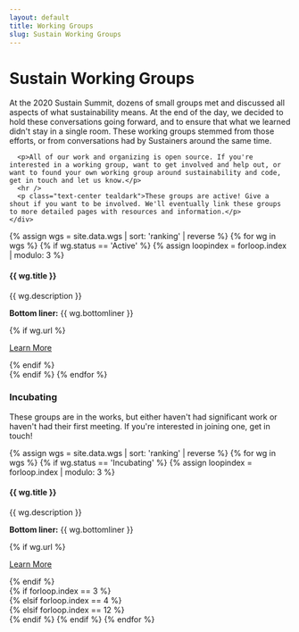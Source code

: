 ```yaml
---
layout: default
title: Working Groups
slug: Sustain Working Groups
---
```


<h1 class="h2 text-center mb-4">Sustain Working Groups</h1>

<div class="container events">
  <div class="row">
    <div class="col-md-8 offset-md-2">
      <p>At the 2020 Sustain Summit, dozens of small groups met and discussed all aspects of what sustainability means. At the end of the day, we decided to hold these conversations going forward, and to ensure that what we learned didn't stay in a single room. These working groups stemmed from those efforts, or from conversations had by Sustainers around the same time.</p>

      <p>All of our work and organizing is open source. If you're interested in a working group, want to get involved and help out, or want to found your own working group around sustainability and code, get in touch and let us know.</p>
      <hr />
      <p class="text-center tealdark">These groups are active! Give a shout if you want to be involved. We'll eventually link these groups to more detailed pages with resources and information.</p>
    </div>
  </div>
</div>

<div class="container">
  <div class="row wgs">
    {% assign wgs = site.data.wgs | sort: 'ranking' | reverse %}
    {% for wg in wgs %}
      {% if wg.status == 'Active' %}
        {% assign loopindex = forloop.index | modulo: 3 %}
          <div class="col-xs-10 offset-xs-1 col-md-4">
            <div class="wg-container">
              <h4>
                {{ wg.title }}
              </h4>
              <p class="details">{{ wg.description }}</p>
              <p class="details"><b>Bottom liner:</b> {{ wg.bottomliner }}</p>
              {% if wg.url %}
                <p class="text-center"><a class="btn learn-more" href="{{ wg.slug }}">
                  Learn More
                </a></p>
              {% endif %}
            </div>
          </div>
      {% endif %}
    {% endfor %}
  </div>
</div>


<div class="row wg-title">
  <div class="col-md-8 offset-md-2">
    <h3 class="text-center mb-4">Incubating</h3>
    <p class="text-center">These groups are in the works, but either haven't had significant work or haven't had their first meeting. If you're interested in joining one, get in touch!</p>
  </div>
</div>

<div class="row mb-4 wgs">
  {% assign wgs = site.data.wgs | sort: 'ranking' | reverse %}
  {% for wg in wgs %}
    {% if wg.status == 'Incubating' %}
      {% assign loopindex = forloop.index | modulo: 3 %}
        <div class="col-xs-10 offset-xs-1 col-md-4">
          <div class="wg-container">
            <h4>
              {{ wg.title }}
            </h4>
            <p class="details">{{ wg.description }}</p>
            <p class="details"><b>Bottom liner:</b> {{ wg.bottomliner }}</p>
            {% if wg.url %}
              <p class="text-center"><a class="btn learn-more" href="{{ wg.slug }}">
                Learn More
              </a></p>
            {% endif %}
          </div>
        </div>
      {% if forloop.index == 3 %}
        <div class="clearfix visible-sm-block"></div>
      {% elsif forloop.index == 4 %}
        <div class="clearfix visible-md-block visible-lg-block"></div>
      {% elsif forloop.index == 12 %}
        <div class="clearfix visible-md-block visible-lg-block"></div>
      {% endif %}
    {% endif %}
  {% endfor %}
</div>

<!--
<div class="row wg-title">
  <div class="col-md-8 offset-md-2">
    <h3 class="text-center mb-4">Inactive groups</h3>
    <p class="text-center">These groups are on hold at the moment. Feel free to check in to see if that status can be changed.</p>
  </div>
</div>

<div class="row mb-4 wgs">
  {% assign wgs = site.data.wgs | sort: 'ranking' | reverse %}
  {% for wg in wgs %}
    {% if wg.status == 'On Hold' %}
      {% assign loopindex = forloop.index | modulo: 3 %}
        <div class="col-xs-10 offset-xs-1 col-md-4">
          <div class="wg-container">
            {% if wg.url %}<a href="{{ wg.url }}">{% endif %}
              <h4>
                {{ wg.title }}
              </h4>
            {% if wg.url %}</a>{% endif %}
            <p class="details">{{ wg.description }}</p>
            <p class="details"><b>Bottom liner:</b> {{ wg.bottomliner }}</p>
            {% if wg.url %}
              <a class="learn-more" href="{{ wg.url }}">
                Learn More
              </a>
            {% endif %}
          </div>
        </div>
      {% if forloop.index == 3 %}
        <div class="clearfix visible-sm-block"></div>
      {% elsif forloop.index == 4 %}
        <div class="clearfix visible-md-block visible-lg-block"></div>
      {% elsif forloop.index == 12 %}
        <div class="clearfix visible-md-block visible-lg-block"></div>
      {% endif %}
    {% endif %}
  {% endfor %}
</div>
-->